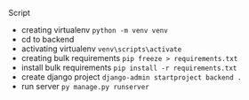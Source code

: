 Script
- creating virtualenv `python -m venv venv`
- cd to backend
- activating virtualenv `venv\scripts\activate`
- creating bulk requirements `pip freeze > requirements.txt`
- install bulk requirements `pip install -r requirements.txt`
- create django project `django-admin startproject backend .`
- run server `py manage.py runserver`